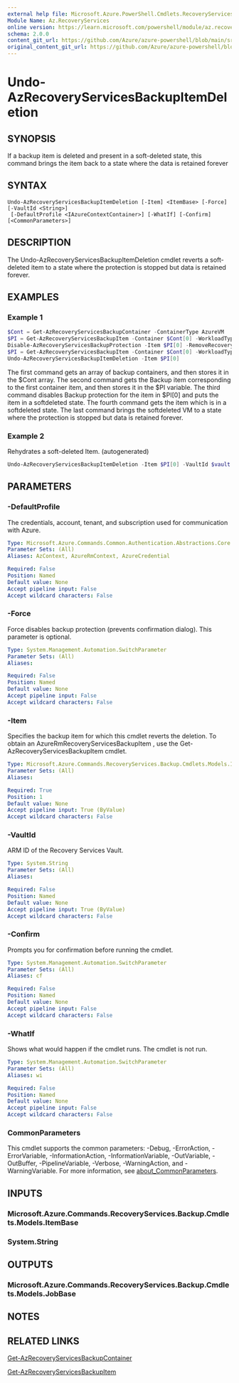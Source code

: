 ```yaml
---
external help file: Microsoft.Azure.PowerShell.Cmdlets.RecoveryServices.Backup.dll-Help.xml
Module Name: Az.RecoveryServices
online version: https://learn.microsoft.com/powershell/module/az.recoveryservices/undo-azrecoveryservicesbackupitemdeletion
schema: 2.0.0
content_git_url: https://github.com/Azure/azure-powershell/blob/main/src/RecoveryServices/RecoveryServices/help/Undo-AzRecoveryServicesBackupItemDeletion.md
original_content_git_url: https://github.com/Azure/azure-powershell/blob/main/src/RecoveryServices/RecoveryServices/help/Undo-AzRecoveryServicesBackupItemDeletion.md
---
```


# Undo-AzRecoveryServicesBackupItemDeletion

## SYNOPSIS
If a backup item is deleted and present in a soft-deleted state, this command brings the item back to a state where the data is retained forever

## SYNTAX

```
Undo-AzRecoveryServicesBackupItemDeletion [-Item] <ItemBase> [-Force] [-VaultId <String>]
 [-DefaultProfile <IAzureContextContainer>] [-WhatIf] [-Confirm] [<CommonParameters>]
```

## DESCRIPTION
The Undo-AzRecoveryServicesBackupItemDeletion cmdlet reverts a soft-deleted item to a state where the protection is stopped but data is retained forever.

## EXAMPLES

### Example 1
```powershell
$Cont = Get-AzRecoveryServicesBackupContainer -ContainerType AzureVM
$PI = Get-AzRecoveryServicesBackupItem -Container $Cont[0] -WorkloadType AzureVM
Disable-AzRecoveryServicesBackupProtection -Item $PI[0] -RemoveRecoveryPoints
$PI = Get-AzRecoveryServicesBackupItem -Container $Cont[0] -WorkloadType AzureVM | Where-Object {$_.DeleteState -eq "ToBeDeleted"}
Undo-AzRecoveryServicesBackupItemDeletion -Item $PI[0]
```

The first command gets an array of backup containers, and then stores it in the $Cont array.
The second command gets the Backup item corresponding to the first container item, and then stores it in the $PI variable.
The third command disables Backup protection for the item in $PI\[0\] and puts the item in a softdeleted state.
The fourth command gets the item which is in a softdeleted state.
The last command brings the softdeleted VM to a state where the protection is stopped but data is retained forever.

### Example 2

Rehydrates a soft-deleted Item. (autogenerated)

<!-- Aladdin Generated Example -->
```powershell
Undo-AzRecoveryServicesBackupItemDeletion -Item $PI[0] -VaultId $vault.ID
```

## PARAMETERS

### -DefaultProfile
The credentials, account, tenant, and subscription used for communication with Azure.

```yaml
Type: Microsoft.Azure.Commands.Common.Authentication.Abstractions.Core.IAzureContextContainer
Parameter Sets: (All)
Aliases: AzContext, AzureRmContext, AzureCredential

Required: False
Position: Named
Default value: None
Accept pipeline input: False
Accept wildcard characters: False
```

### -Force
Force disables backup protection (prevents confirmation dialog).
This parameter is optional.

```yaml
Type: System.Management.Automation.SwitchParameter
Parameter Sets: (All)
Aliases:

Required: False
Position: Named
Default value: None
Accept pipeline input: False
Accept wildcard characters: False
```

### -Item
Specifies the backup item for which this cmdlet reverts the deletion.
To obtain an AzureRmRecoveryServicesBackupItem , use the Get-AzRecoveryServicesBackupItem cmdlet.

```yaml
Type: Microsoft.Azure.Commands.RecoveryServices.Backup.Cmdlets.Models.ItemBase
Parameter Sets: (All)
Aliases:

Required: True
Position: 1
Default value: None
Accept pipeline input: True (ByValue)
Accept wildcard characters: False
```

### -VaultId
ARM ID of the Recovery Services Vault.

```yaml
Type: System.String
Parameter Sets: (All)
Aliases:

Required: False
Position: Named
Default value: None
Accept pipeline input: True (ByValue)
Accept wildcard characters: False
```

### -Confirm
Prompts you for confirmation before running the cmdlet.

```yaml
Type: System.Management.Automation.SwitchParameter
Parameter Sets: (All)
Aliases: cf

Required: False
Position: Named
Default value: None
Accept pipeline input: False
Accept wildcard characters: False
```

### -WhatIf
Shows what would happen if the cmdlet runs.
The cmdlet is not run.

```yaml
Type: System.Management.Automation.SwitchParameter
Parameter Sets: (All)
Aliases: wi

Required: False
Position: Named
Default value: None
Accept pipeline input: False
Accept wildcard characters: False
```

### CommonParameters
This cmdlet supports the common parameters: -Debug, -ErrorAction, -ErrorVariable, -InformationAction, -InformationVariable, -OutVariable, -OutBuffer, -PipelineVariable, -Verbose, -WarningAction, and -WarningVariable. For more information, see [about_CommonParameters](http://go.microsoft.com/fwlink/?LinkID=113216).

## INPUTS

### Microsoft.Azure.Commands.RecoveryServices.Backup.Cmdlets.Models.ItemBase

### System.String

## OUTPUTS

### Microsoft.Azure.Commands.RecoveryServices.Backup.Cmdlets.Models.JobBase

## NOTES

## RELATED LINKS

[Get-AzRecoveryServicesBackupContainer](Get-AzRecoveryServicesBackupContainer.md)

[Get-AzRecoveryServicesBackupItem](Get-AzRecoveryServicesBackupItem.md)

